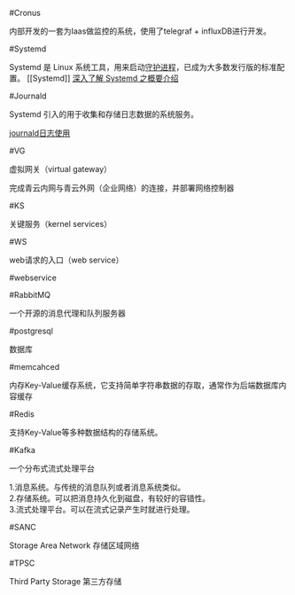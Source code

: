 #Cronus 

内部开发的一套为Iaas做监控的系统，使用了telegraf + influxDB进行开发。

#Systemd

Systemd 是 Linux 系统工具，用来启动[守护进程](https://www.ruanyifeng.com/blog/2016/02/linux-daemon.html)，已成为大多数发行版的标准配置。
[[Systemd]]
[深入了解 Systemd 之概要介绍](https://itlanyan.com/deep-inside-systemd-brief/)


#Journald 

Systemd 引入的用于收集和存储日志数据的系统服务。

 [journald日志使用](https://www.ipcpu.com/2016/09/journald/)

#VG 

虚拟网关（virtual gateway）

完成青云内网与青云外网（企业网络）的连接，并部署网络控制器

#KS

关键服务（kernel services）

#WS

web请求的入口（web service）


#webservice



#RabbitMQ

一个开源的消息代理和队列服务器

#postgresql

数据库

#memcahced

内存Key-Value缓存系统，它支持简单字符串数据的存取，通常作为后端数据库内容缓存

#Redis

支持Key-Value等多种数据结构的存储系统。

#Kafka  

一个分布式流式处理平台

1.消息系统。与传统的消息队列或者消息系统类似。  
2.存储系统。可以把消息持久化到磁盘，有较好的容错性。  
3.流式处理平台。可以在流式记录产生时就进行处理。

#SANC

Storage Area Network 存储区域网络


#TPSC

Third Party Storage 第三方存储